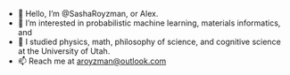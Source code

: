 - 👋 Hello, I’m @SashaRoyzman, or Alex.
- 👀 I’m interested in probabilistic machine learning, materials informatics, and
- 🌱 I studied physics, math, philosophy of science, and cognitive science at the University of Utah.
- 📫 Reach me at aroyzman@outlook.com

<!---
SashaRoyzman/SashaRoyzman is a ✨ special ✨ repository because its `README.md` (this file) appears on your GitHub profile.
You can click the Preview link to take a look at your changes.
--->
